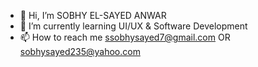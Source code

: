 - 👋 Hi, I’m SOBHY EL-SAYED ANWAR
- 🌱 I’m currently learning UI/UX & Software Development
- 📫 How to reach me ssobhysayed7@gmail.com OR sobhysayed235@yahoo.com
